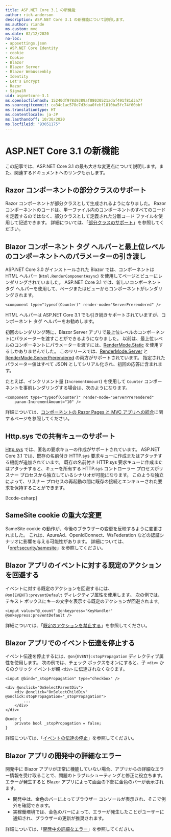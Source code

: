 ```yaml
---
title: ASP.NET Core 3.1 の新機能
author: rick-anderson
description: ASP.NET Core 3.1 の新機能について説明します。
ms.author: riande
ms.custom: mvc
ms.date: 02/12/2020
no-loc:
- appsettings.json
- ASP.NET Core Identity
- cookie
- Cookie
- Blazor
- Blazor Server
- Blazor WebAssembly
- Identity
- Let's Encrypt
- Razor
- SignalR
uid: aspnetcore-3.1
ms.openlocfilehash: 15240df978d9389af08030521adaf491f81d3a77
ms.sourcegitcommit: ca34c1ac578e7d3daa0febf1810ba5fc74f60bbf
ms.translationtype: HT
ms.contentlocale: ja-JP
ms.lasthandoff: 10/30/2020
ms.locfileid: "93051175"
---
```

# <a name="whats-new-in-aspnet-core-31"></a>ASP.NET Core 3.1 の新機能

この記事では、ASP.NET Core 3.1 の最も大きな変更点について説明します。また、関連するドキュメントへのリンクも示します。

## <a name="partial-class-support-for-no-locrazor-components"></a>Razor コンポーネントの部分クラスのサポート

Razor コンポーネントが部分クラスとして生成されるようになりました。 Razor コンポーネントのコードは、単一ファイル内のコンポーネントのすべてのコードを定義するのではなく、部分クラスとして定義された分離コード ファイルを使用して記述できます。 詳細については、「[部分クラスのサポート](xref:blazor/components/index#partial-class-support)」を参照してください。

## <a name="no-locblazor-component-tag-helper-and-pass-parameters-to-top-level-components"></a>Blazor コンポーネント タグ ヘルパーと最上位レベルのコンポーネントへのパラメーターの引き渡し

ASP.NET Core 3.0 がインストールされた Blazor では、コンポーネントは HTML ヘルパー (`Html.RenderComponentAsync`) を使用してページとビューにレンダリングされていました。 ASP.NET Core 3.1 では、新しいコンポーネント タグ ヘルパーを使用して、ページまたはビューからコンポーネントがレンダリングされます。

```cshtml
<component type="typeof(Counter)" render-mode="ServerPrerendered" />
```

HTML ヘルパーは ASP.NET Core 3.1 でも引き続きサポートされていますが、コンポーネント タグ ヘルパーをお勧めします。

初回のレンダリング時に、Blazor Server アプリで最上位レベルのコンポーネントにパラメーターを渡すことができるようになりました。 以前は、最上位レベルのコンポーネントにパラメーターを渡すには、[RenderMode.Static](xref:Microsoft.AspNetCore.Mvc.Rendering.RenderMode.Static) を使用するしかありませんでした。 このリリースでは、[RenderMode.Server](xref:Microsoft.AspNetCore.Mvc.Rendering.RenderMode.Server) と [RenderMode.ServerPrerendered](xref:Microsoft.AspNetCore.Mvc.Rendering.RenderMode.ServerPrerendered) の両方がサポートされています。 指定されたパラメーター値はすべて JSON としてシリアル化され、初回の応答に含まれます。

たとえば、インクリメント量 (`IncrementAmount`) を使用して `Counter` コンポーネントを事前レンダリングする場合は、次のようになります。

```cshtml
<component type="typeof(Counter)" render-mode="ServerPrerendered" 
    param-IncrementAmount="10" />
```

詳細については、[コンポーネントの Razor Pages と MVC アプリへの統合](xref:blazor/components/integrate-components-into-razor-pages-and-mvc-apps)に関するページを参照してください。

## <a name="support-for-shared-queues-in-httpsys"></a>Http.sys での共有キューのサポート

[Http.sys](xref:fundamentals/servers/httpsys) では、匿名の要求キューの作成がサポートされています。 ASP.NET Core 3.1 では、既存の名前付き HTTP.sys 要求キューに作成またはアタッチする機能が追加されています。 既存の名前付き HTTP.sys 要求キューに作成またはアタッチすると、キューを所有する HTTP.sys コントローラー プロセスがリスナー プロセスから独立しているシナリオが可能になります。 このような独立によって、リスナー プロセスの再起動の間に既存の接続とエンキューされた要求を保持することができます。

[!code-csharp[](sample/Program.cs?name=snippet)]

## <a name="breaking-changes-for-samesite-no-loccookies"></a>SameSite cookie の重大な変更

SameSite cookie の動作が、今後のブラウザーの変更を反映するように変更されました。 これは、AzureAd、OpenIdConnect、WsFederation などの認証シナリオに影響を与える可能性があります。 詳細については、「<xref:security/samesite>」を参照してください。

## <a name="prevent-default-actions-for-events-in-no-locblazor-apps"></a>Blazor アプリのイベントに対する既定のアクションを回避する

イベントに対する既定のアクションを回避するには、`@on{EVENT}:preventDefault` ディレクティブ属性を使用します。 次の例では、テキスト ボックスにキーの文字を表示する既定のアクションが回避されます。

```razor
<input value="@_count" @onkeypress="KeyHandler" @onkeypress:preventDefault />
```

詳細については、「[既定のアクションを禁止する](xref:blazor/components/event-handling#prevent-default-actions)」を参照してください。

## <a name="stop-event-propagation-in-no-locblazor-apps"></a>Blazor アプリでのイベント伝達を停止する

イベント伝達を停止するには、`@on{EVENT}:stopPropagation` ディレクティブ属性を使用します。 次の例では、チェック ボックスをオンにすると、子 `<div>` からのクリック イベントが親 `<div>` に伝達されなくなります。

```razor
<input @bind="_stopPropagation" type="checkbox" />

<div @onclick="OnSelectParentDiv">
    <div @onclick="OnSelectChildDiv" @onclick:stopPropagation="_stopPropagation">
        ...
    </div>
</div>

@code {
    private bool _stopPropagation = false;
}
```

詳細については、「[イベントの伝達の停止](xref:blazor/components/event-handling#stop-event-propagation)」を参照してください。

## <a name="detailed-errors-during-no-locblazor-app-development"></a>Blazor アプリの開発中の詳細なエラー

開発中に Blazor アプリが正常に機能していない場合、アプリからの詳細なエラー情報を受け取ることで、問題のトラブルシューティングと修正に役立ちます。 エラーが発生すると Blazor アプリによって画面の下部に金色のバーが表示されます。

* 開発中は、金色のバーによってブラウザー コンソールが表示され、そこで例外を確認できます。
* 実稼働環境では、金色のバーによって、エラーが発生したことがユーザーに通知され、ブラウザーの更新が推奨されます。

詳細については、「[開発中の詳細なエラー](xref:blazor/fundamentals/handle-errors#detailed-errors-during-development)」を参照してください。
